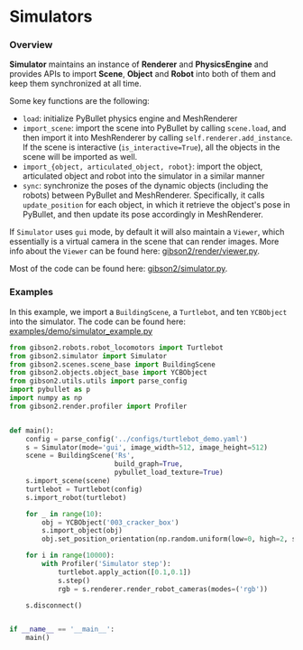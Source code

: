 # Simulators

### Overview

**Simulator** maintains an instance of **Renderer** and **PhysicsEngine** and provides APIs to import **Scene**, **Object** and **Robot** into both of them and keep them synchronized at all time.

Some key functions are the following:
- `load`: initialize PyBullet physics engine and MeshRenderer
- `import_scene`: import the scene into PyBullet by calling `scene.load`, and then import it into MeshRenderer by calling `self.renderer.add_instance`. If the scene is interactive (`is_interactive=True`), all the objects in the scene will be imported as well.
- `import_{object, articulated_object, robot}`: import the object, articulated object and robot into the simulator in a similar manner
- `sync`: synchronize the poses of the dynamic objects (including the robots) between PyBullet and MeshRenderer. Specifically, it calls `update_position` for each object, in which it retrieve the object's pose in PyBullet, and then update its pose accordingly in MeshRenderer.

If `Simulator` uses `gui` mode, by default it will also maintain a `Viewer`, which essentially is a virtual camera in the scene that can render images. More info about the `Viewer` can be found here: [gibson2/render/viewer.py](https://github.com/StanfordVL/iGibson/blob/master/gibson2/render/viewer.py).

Most of the code can be found here: [gibson2/simulator.py](https://github.com/StanfordVL/iGibson/blob/master/gibson2/simulator.py).

### Examples
In this example, we import a `BuildingScene`, a `Turtlebot`, and ten `YCBObject` into the simulator. The code can be found here: [examples/demo/simulator_example.py](https://github.com/StanfordVL/iGibson/blob/master/examples/demo/simulator_example.py)

```python
from gibson2.robots.robot_locomotors import Turtlebot
from gibson2.simulator import Simulator
from gibson2.scenes.scene_base import BuildingScene
from gibson2.objects.object_base import YCBObject
from gibson2.utils.utils import parse_config
import pybullet as p
import numpy as np
from gibson2.render.profiler import Profiler


def main():
    config = parse_config('../configs/turtlebot_demo.yaml')
    s = Simulator(mode='gui', image_width=512, image_height=512)
    scene = BuildingScene('Rs',
                          build_graph=True,
                          pybullet_load_texture=True)
    s.import_scene(scene)
    turtlebot = Turtlebot(config)
    s.import_robot(turtlebot)

    for _ in range(10):
        obj = YCBObject('003_cracker_box')
        s.import_object(obj)
        obj.set_position_orientation(np.random.uniform(low=0, high=2, size=3), [0,0,0,1])

    for i in range(10000):
        with Profiler('Simulator step'):
            turtlebot.apply_action([0.1,0.1])
            s.step()
            rgb = s.renderer.render_robot_cameras(modes=('rgb'))

    s.disconnect()


if __name__ == '__main__':
    main()
```
